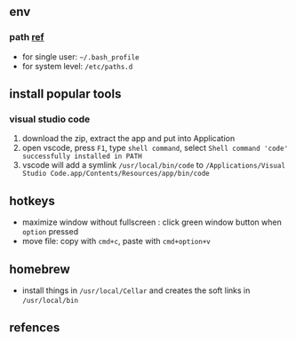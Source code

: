 ## env

### path [ref][1]

* for single user: `~/.bash_profile`
* for system level: `/etc/paths.d`

## install popular tools

### visual studio code

1. download the zip, extract the app and put into Application
2. open vscode, press `F1`, type `shell command`, select `Shell command 'code' successfully installed in PATH`
3. vscode will add a symlink `/usr/local/bin/code` to `/Applications/Visual Studio Code.app/Contents/Resources/app/bin/code`

## hotkeys

* maximize window without fullscreen : click green window button when `option` pressed
* move file: copy with `cmd+c`, paste with `cmd+option+v`

## homebrew

* install things in `/usr/local/Cellar` and creates the soft links in `/usr/local/bin`

## refences

[1]:  <https://www.cyberciti.biz/faq/appleosx-bash-unix-change-set-path-environment-variable/>
